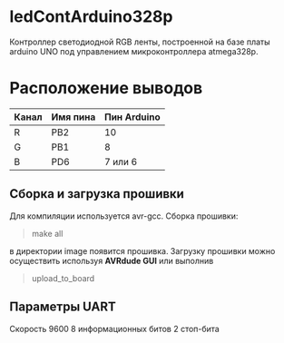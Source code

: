 # ledContArduino328p
Контроллер светодиодной RGB ленты, построенной на базе платы arduino UNO под управлением микроконтроллера atmega328p. 


# Расположение выводов

|Канал        |Имя пина        |Пин Arduino    |
|-------------|----------------|---------------|
|R            |PB2             |10             |
|G            |PB1             |8              |
|B            |PD6             |7 или 6        |

## Сборка и загрузка прошивки

Для компиляции используется avr-gcc.
Сборка прошивки:
> make all

в директории image появится прошивка. Загрузку прошивки можно осуществить используя **AVRdude GUI** или выполнив 
>upload_to_board

## Параметры UART

Скорость 9600
8 информационных битов
2 стоп-бита
